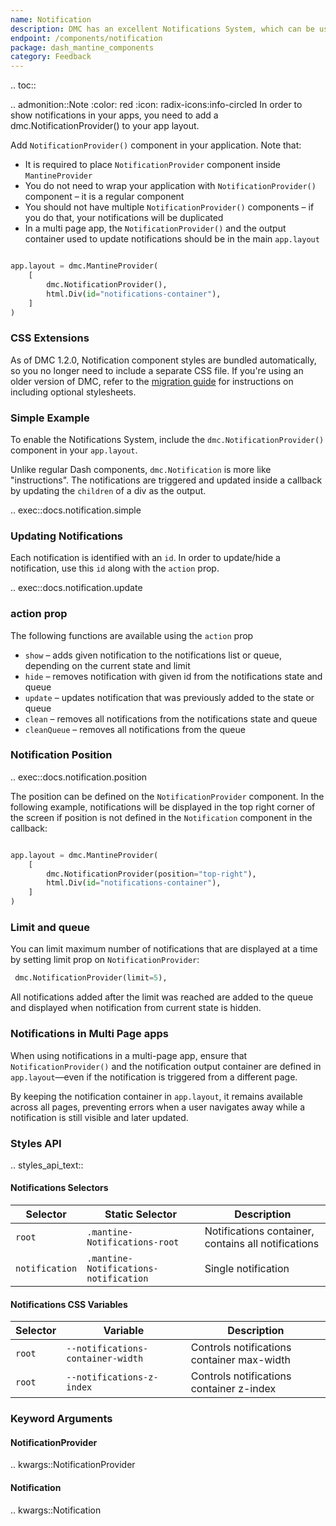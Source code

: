 ```yaml
---
name: Notification
description: DMC has an excellent Notifications System, which can be used to generate client side notifications.
endpoint: /components/notification
package: dash_mantine_components
category: Feedback
---
```


.. toc::

.. admonition::Note
    :color: red
    :icon: radix-icons:info-circled
    In order to show notifications in your apps, you need to add a  dmc.NotificationProvider() to your app layout.

Add `NotificationProvider()` component in your application. Note that:

- It is required to place `NotificationProvider` component inside `MantineProvider`
- You do not need to wrap your application with `NotificationProvider()` component – it is a regular component
- You should not have multiple `NotificationProvider()` components – if you do that, your notifications will be duplicated
- In a multi page app, the `NotificationProvider()` and the output container used to update notifications should be in the main `app.layout`

```python

app.layout = dmc.MantineProvider(
    [
        dmc.NotificationProvider(),
        html.Div(id="notifications-container"),    
    ]
)

```

### CSS Extensions


As of DMC 1.2.0, Notification component styles are bundled automatically, so you no longer need to include a separate CSS file.
If you're using an older version of DMC, refer to the [migration guide](/migration) for instructions on including optional stylesheets.


### Simple Example

To enable the Notifications System, include the `dmc.NotificationProvider()` component in your `app.layout`. 

Unlike regular Dash components, `dmc.Notification` is more like "instructions". The notifications are triggered and 
updated inside a callback by updating the `children` of a div as the output.

.. exec::docs.notification.simple


### Updating Notifications

Each notification is identified with an `id`. In order to update/hide a notification, use this `id` along with the 
`action` prop.

.. exec::docs.notification.update

### action prop

The following functions are available using the `action` prop

- `show` – adds given notification to the notifications list or queue, depending on the current state and limit
- `hide` – removes notification with given id from the notifications state and queue
- `update` – updates notification that was previously added to the state or queue
- `clean` – removes all notifications from the notifications state and queue
- `cleanQueue` – removes all notifications from the queue

### Notification Position

.. exec::docs.notification.position


The position can be defined on the `NotificationProvider` component. In the following example, notifications will be
displayed in the top right corner of the screen if position is not defined in the `Notification` component in the callback:



```python

app.layout = dmc.MantineProvider(
    [
        dmc.NotificationProvider(position="top-right"),
        html.Div(id="notifications-container"),    
    ]
)

```

### Limit and queue
You can limit maximum number of notifications that are displayed at a time by setting limit prop on `NotificationProvider`:

```python
 dmc.NotificationProvider(limit=5),
```
All notifications added after the limit was reached are added to the queue and displayed when notification from current state is hidden.


### Notifications in Multi Page apps

When using notifications in a multi-page app, ensure that `NotificationProvider()` and the notification output container
are defined in `app.layout`—even if the notification is triggered from a different page.  

By keeping the notification container in `app.layout`, it remains available across all pages, preventing errors when a
user navigates away while a notification is still visible and later updated.  


### Styles API

.. styles_api_text::

#### Notifications Selectors
| Selector      | Static Selector                         | Description                                      |
|--------------|--------------------------------------|--------------------------------------------------|
| `root`       | `.mantine-Notifications-root`      | Notifications container, contains all notifications |
| `notification` | `.mantine-Notifications-notification` | Single notification |

#### Notifications CSS Variables
| Selector | Variable | Description |
|----------|----------|-------------|
| `root`   | `--notifications-container-width` | Controls notifications container max-width |
| `root`   | `--notifications-z-index` | Controls notifications container z-index |


### Keyword Arguments

#### NotificationProvider

.. kwargs::NotificationProvider

#### Notification

.. kwargs::Notification

